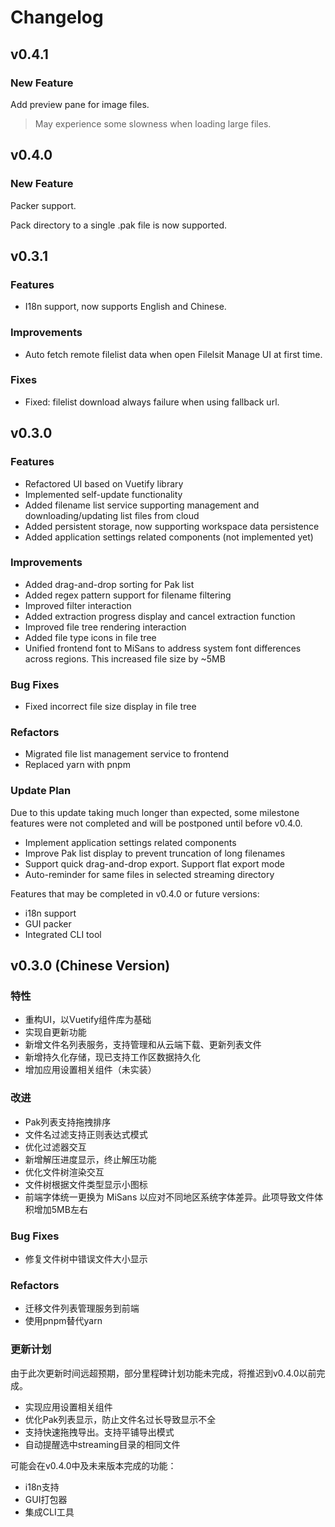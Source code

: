 # Changelog

## v0.4.1

### New Feature

Add preview pane for image files.

> May experience some slowness when loading large files.

## v0.4.0

### New Feature

Packer support.

Pack directory to a single .pak file is now supported.

## v0.3.1

### Features

- I18n support, now supports English and Chinese.

### Improvements

- Auto fetch remote filelist data when open Filelsit Manage UI at first time.

### Fixes

- Fixed: filelist download always failure when using fallback url.

## v0.3.0

### Features

- Refactored UI based on Vuetify library
- Implemented self-update functionality
- Added filename list service supporting management and downloading/updating list files from cloud
- Added persistent storage, now supporting workspace data persistence
- Added application settings related components (not implemented yet)

### Improvements

- Added drag-and-drop sorting for Pak list
- Added regex pattern support for filename filtering
- Improved filter interaction
- Added extraction progress display and cancel extraction function
- Improved file tree rendering interaction
- Added file type icons in file tree
- Unified frontend font to MiSans to address system font differences across regions. This increased file size by ~5MB

### Bug Fixes

- Fixed incorrect file size display in file tree

### Refactors

- Migrated file list management service to frontend
- Replaced yarn with pnpm

### Update Plan

Due to this update taking much longer than expected, some milestone features were not completed and will be postponed until before v0.4.0.

- Implement application settings related components
- Improve Pak list display to prevent truncation of long filenames
- Support quick drag-and-drop export. Support flat export mode
- Auto-reminder for same files in selected streaming directory

Features that may be completed in v0.4.0 or future versions:

- i18n support
- GUI packer
- Integrated CLI tool

## v0.3.0 (Chinese Version)

### 特性

- 重构UI，以Vuetify组件库为基础
- 实现自更新功能
- 新增文件名列表服务，支持管理和从云端下载、更新列表文件
- 新增持久化存储，现已支持工作区数据持久化
- 增加应用设置相关组件（未实装）

### 改进

- Pak列表支持拖拽排序
- 文件名过滤支持正则表达式模式
- 优化过滤器交互
- 新增解压进度显示，终止解压功能
- 优化文件树渲染交互
- 文件树根据文件类型显示小图标
- 前端字体统一更换为 MiSans 以应对不同地区系统字体差异。此项导致文件体积增加5MB左右

### Bug Fixes

- 修复文件树中错误文件大小显示

### Refactors

- 迁移文件列表管理服务到前端
- 使用pnpm替代yarn

### 更新计划

由于此次更新时间远超预期，部分里程碑计划功能未完成，将推迟到v0.4.0以前完成。

- 实现应用设置相关组件
- 优化Pak列表显示，防止文件名过长导致显示不全
- 支持快速拖拽导出。支持平铺导出模式
- 自动提醒选中streaming目录的相同文件

可能会在v0.4.0中及未来版本完成的功能：

- i18n支持
- GUI打包器
- 集成CLI工具

